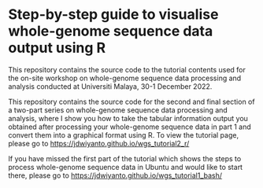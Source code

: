 # Step-by-step guide to visualise whole-genome sequence data output using R

This repository contains the source code to the tutorial contents used for the on-site workshop on whole-genome sequence data processing and analysis conducted at Universiti Malaya, 30-1 December 2022. 

This repository contains the source code for the second and final section of a two-part series on whole-genome sequence data processing and analysis, where I show you how to take the tabular information output you obtained after processing your whole-genome sequence data in part 1 and convert them into a graphical format using R. To view the tutorial page, please go to https://jdwiyanto.github.io/wgs_tutorial2_r/

If you have missed the first part of the tutorial which shows the steps to process whole-genome sequence data in Ubuntu and would like to start there, please go to https://jdwiyanto.github.io/wgs_tutorial1_bash/



